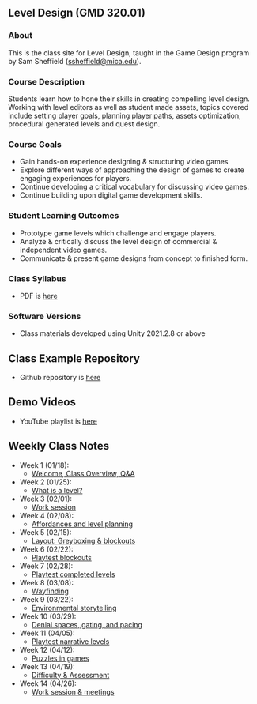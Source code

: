 ## Level Design (GMD 320.01)

### About
This is the class site for Level Design, taught in the Game Design program by Sam Sheffield (ssheffield@mica.edu).

### Course Description
Students learn how to hone their skills in creating compelling level design. Working with level editors as well as student made assets, topics covered include setting player goals, planning player paths, assets optimization, procedural generated levels and quest design.

### Course Goals
- Gain hands-on experience designing & structuring video games
- Explore different ways of approaching the design of games to create engaging experiences
for players.
- Continue developing a critical vocabulary for discussing video games.
- Continue building upon digital game development skills.

### Student Learning Outcomes
- Prototype game levels which challenge and engage players.
- Analyze & critically discuss the level design of commercial & independent video games.
- Communicate & present game designs from concept to finished form.

### Class Syllabus
- PDF is [here](https://docs.google.com/document/d/132CrDZhnPa9t9ApqyYeD_FbvqzooSSl86dvlHDPi5S8/edit?usp=sharing)

### Software Versions
- Class materials developed using Unity 2021.2.8 or above

## Class Example Repository
- Github repository is [here](https://github.com/samsheffield/Level_Design/tree/Spring_22/Class%20examples)

## Demo Videos
- YouTube playlist is [here](https://youtube.com/playlist?list=PL42xm44H83rJTvr5U8zecReQ1Sq9qYtll)

## Weekly Class Notes
- Week 1 (01/18):
  - [Welcome, Class Overview, Q&A](week1.md)
- Week 2 (01/25):
  - [What is a level?](week2.md)
- Week 3 (02/01):
  - [Work session](week3.md)
- Week 4 (02/08):
  - [Affordances and level planning](week4.md)
- Week 5 (02/15):
  - [Layout: Greyboxing & blockouts](week5.md)
- Week 6 (02/22):
  - [Playtest blockouts](week6.md)
- Week 7 (02/28):
  - [Playtest completed levels](week7.md)
- Week 8 (03/08):
  - [Wayfinding](week8.md)
- Week 9 (03/22):
  - [Environmental storytelling](week9.md)
- Week 10 (03/29):
  - [Denial spaces, gating, and pacing](week10.md)
- Week 11 (04/05):
  - [Playtest narrative levels](week11.md)
- Week 12 (04/12):
  - [Puzzles in games](week12.md)
- Week 13 (04/19):
  - [Difficulty & Assessment](week13.md)
- Week 14 (04/26):
  - [Work session & meetings](week14.md)